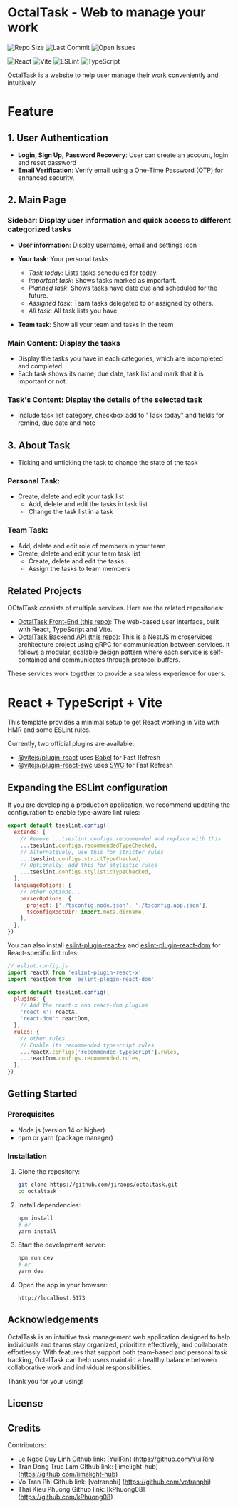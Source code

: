 # OctalTask - Web to manage your work
![Repo Size](https://img.shields.io/github/repo-size/jiraops/octaltask)
![Last Commit](https://img.shields.io/github/last-commit/jiraops/octaltask)
![Open Issues](https://img.shields.io/github/issues/jiraops/octaltask)

![React](https://img.shields.io/badge/React-19.0.0-blue)
![Vite](https://img.shields.io/badge/Vite-6.2.6-blueviolet)
![ESLint](https://img.shields.io/badge/ESLint-9.21.0-yellowgreen)
![TypeScript](https://img.shields.io/badge/TailwindCSS-5.7.2-red)


OctalTask is a website to help user manage their work conveniently and intuitively

# Feature

## 1. User Authentication

- **Login, Sign Up, Password Recovery**: User can create an account, login and reset password
- **Email Verification**: Verify email using a One-Time Password (OTP) for enhanced security.

## 2. Main Page 

### Sidebar: Display user information and quick access to different categorized tasks

- **User information**: Display username, email and settings icon

- **Your task**: Your personal tasks
  - *Task today*: Lists tasks scheduled for today.
  - *Important task*:  Shows tasks marked as important.
  - *Planned task*:  Shows tasks have date due and scheduled for the future.
  - *Assigned task*: Team tasks delegated to or assigned by others.
  - *All task*: All task lists you have

- **Team task**: Show all your team and tasks in the team

### Main Content: Display the tasks
- Display the tasks you have in each categories, which are incompleted and completed.
- Each task shows its name, due date, task list and mark that it is important or not.

### Task's Content: Display the details of the selected task
- Include task list category, checkbox add to "Task today" and fields for remind, due date and note

## 3. About Task
- Ticking and unticking the task to change the state of the task 

### Personal Task:
- Create, delete and edit your task list 
  - Add, delete and edit the tasks in task list
  - Change the task list in a task

### Team Task:
- Add, delete and edit role of members in your team
- Create, delete and edit your team task list
  - Create, delete and edit the tasks
  - Assign the tasks to team members

## Related Projects

OCtalTask consists of multiple services. Here are the related repositories:

- [OctalTask Front-End (this repo)](https://github.com/jiraops/octaltask.git): The web-based user interface, built with React, TypeScript and Vite.
- [OctalTask Backend API (this repo)](https://github.com/jiraops/octaltask-api.git): This is a NestJS microservices architecture project using gRPC for communication between services. It follows a modular, scalable design pattern where each service is self-contained and communicates through protocol buffers.


These services work together to provide a seamless experience for users.

# React + TypeScript + Vite

This template provides a minimal setup to get React working in Vite with HMR and some ESLint rules.

Currently, two official plugins are available:

- [@vitejs/plugin-react](https://github.com/vitejs/vite-plugin-react/blob/main/packages/plugin-react/README.md) uses [Babel](https://babeljs.io/) for Fast Refresh
- [@vitejs/plugin-react-swc](https://github.com/vitejs/vite-plugin-react-swc) uses [SWC](https://swc.rs/) for Fast Refresh

## Expanding the ESLint configuration

If you are developing a production application, we recommend updating the configuration to enable type-aware lint rules:

```js
export default tseslint.config({
  extends: [
    // Remove ...tseslint.configs.recommended and replace with this
    ...tseslint.configs.recommendedTypeChecked,
    // Alternatively, use this for stricter rules
    ...tseslint.configs.strictTypeChecked,
    // Optionally, add this for stylistic rules
    ...tseslint.configs.stylisticTypeChecked,
  ],
  languageOptions: {
    // other options...
    parserOptions: {
      project: ['./tsconfig.node.json', './tsconfig.app.json'],
      tsconfigRootDir: import.meta.dirname,
    },
  },
})
```

You can also install [eslint-plugin-react-x](https://github.com/Rel1cx/eslint-react/tree/main/packages/plugins/eslint-plugin-react-x) and [eslint-plugin-react-dom](https://github.com/Rel1cx/eslint-react/tree/main/packages/plugins/eslint-plugin-react-dom) for React-specific lint rules:

```js
// eslint.config.js
import reactX from 'eslint-plugin-react-x'
import reactDom from 'eslint-plugin-react-dom'

export default tseslint.config({
  plugins: {
    // Add the react-x and react-dom plugins
    'react-x': reactX,
    'react-dom': reactDom,
  },
  rules: {
    // other rules...
    // Enable its recommended typescript rules
    ...reactX.configs['recommended-typescript'].rules,
    ...reactDom.configs.recommended.rules,
  },
})
```

## Getting Started

### Prerequisites
- Node.js (version 14 or higher)
- npm or yarn (package manager)

### Installation

1. Clone the repository:
   ```bash
   git clone https://github.com/jiraops/octaltask.git
   cd octaltask
   ```

2. Install dependencies:
   ```bash
   npm install
   # or
   yarn install
   ```

3. Start the development server:
   ```bash
   npm run dev
   # or
   yarn dev
   ```
4. Open the app in your browser:
   ```
   http://localhost:5173
   ```
## Acknowledgements

OctalTask is an intuitive task management web application designed to help individuals and teams stay organized, prioritize effectively, and collaborate effortlessly. With features that support both team-based and personal task tracking, OctalTask can help users maintain a healthy balance between collaborative work and individual responsibilities.

Thank you for your using!

## License



## Credits
Contributors:
- Le Ngoc Duy Linh
Github link: [YuilRin] (https://github.com/YuilRin)
- Tran Dong Truc Lam
GIthub link: [limelight-hub] (https://github.com/limelight-hub)
- Vo Tran Phi
Github link: [votranphi] (https://github.com/votranphi)
- Thai Kieu Phuong 
Github link: [kPhuong08] (https://github.com/kPhuong08)